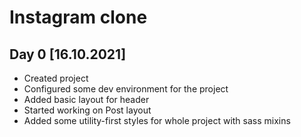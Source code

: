 # Instagram clone

## Day 0 [16.10.2021]

- Created project
- Configured some dev environment for the project
- Added basic layout for header
- Started working on Post layout
- Added some utility-first styles for whole project with sass mixins

